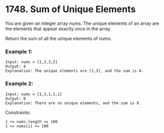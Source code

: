 # 1748. Sum of Unique Elements


You are given an integer array nums. The unique elements of an array are the elements that appear exactly once in the array.

Return the sum of all the unique elements of nums.

 

### Example 1:
```
Input: nums = [1,2,3,2]
Output: 4
Explanation: The unique elements are [1,3], and the sum is 4.
```

### Example 2:
```
Input: nums = [1,1,1,1,1]
Output: 0
Explanation: There are no unique elements, and the sum is 0.
 ```

Constraints:
```
1 <= nums.length <= 100
1 <= nums[i] <= 100
```
